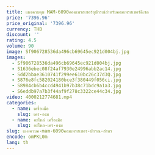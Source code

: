 ```yaml
---
title: แผงควบคุม MAM-6090คอมเพรสเซอร์อุปกรณ์สำหรับคอมเพรสเซอร์ดีเซล
price: '7396.96'
price_original: '7396.96'
currency: THB
discount: ''
rating: 4.5
volume: 90
image: Sf906728536da496cb69645ec921d004bj.jpg
images:
  - Sf906728536da496cb69645ec921d004bj.jpg
  - S1636ebec08f24af7930e24996abb2ac14.jpg
  - Sdd2bbae3610741f299ee610bc26c37d3Q.jpg
  - S876e8fc582024180bce3f380449f056ci.jpg
  - S8984cb6b4ccd4941b97b38c71bdc9a1a3.jpg
  - S6eddb97a7b3f44af9f278c3322ce44c34.jpg
video: 4000212774681.mp4
categories:
  - name: เครื่องมือ
    slug: เคร-องม
  - name: อะไหล่ เครื่องมือ
    slug: อะไหล-เคร-องม
slug: แผงควบค-mam-6090คอมเพรสเซอร-ปกรณ-สำหร
encode: omPKL0m
lang: th
---
```

  